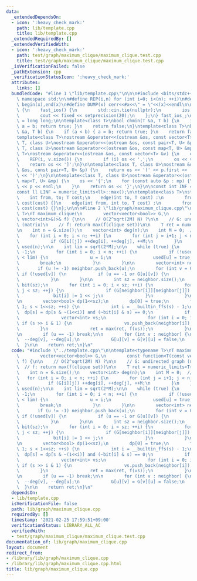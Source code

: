 ```yaml
---
data:
  _extendedDependsOn:
  - icon: ':heavy_check_mark:'
    path: lib/template.cpp
    title: lib/template.cpp
  _extendedRequiredBy: []
  _extendedVerifiedWith:
  - icon: ':heavy_check_mark:'
    path: test/graph/maximum_clique/maximum_clique.test.cpp
    title: test/graph/maximum_clique/maximum_clique.test.cpp
  _isVerificationFailed: false
  _pathExtension: cpp
  _verificationStatusIcon: ':heavy_check_mark:'
  attributes:
    links: []
  bundledCode: "#line 1 \"lib/template.cpp\"\n\n\n#include <bits/stdc++.h>\nusing\
    \ namespace std;\n\n#define REP(i,n) for (int i=0; i<(n); ++i)\n#define ALL(x)\
    \ begin(x),end(x)\n#define DUMP(x) cerr<<#x<<\" = \"<<(x)<<endl\n\nstruct fast_ios\
    \ {\n    fast_ios() {\n        std::cin.tie(nullptr);\n        ios::sync_with_stdio(false);\n\
    \        cout << fixed << setprecision(20);\n    };\n} fast_ios_;\n\nusing ll\
    \ = long long;\n\ntemplate<class T>\nbool chmin(T &a, T b) {\n    if (a > b) {\
    \ a = b; return true; }\n    return false;\n}\ntemplate<class T>\nbool chmax(T\
    \ &a, T b) {\n    if (a < b) { a = b; return true; }\n    return false;\n}\n\n\
    template<class T>\nostream &operator<<(ostream &os, const vector<T> &v);\ntemplate<class\
    \ T, class U>\nostream &operator<<(ostream &os, const pair<T, U> &p);\ntemplate<class\
    \ T, class U>\nostream &operator<<(ostream &os, const map<T, U> &mp);\n\ntemplate<class\
    \ T>\nostream &operator<<(ostream &os, const vector<T> &v) {\n    os << '[';\n\
    \    REP(i, v.size()) {\n        if (i) os << ',';\n        os << v[i];\n    }\n\
    \    return os << ']';\n}\n\ntemplate<class T, class U>\nostream &operator<<(ostream\
    \ &os, const pair<T, U> &p) {\n    return os << '(' << p.first << ' ' << p.second\
    \ << ')';\n}\n\ntemplate<class T, class U>\nostream &operator<<(ostream &os, const\
    \ map<T, U> &mp) {\n    os << '{';\n    for (const auto &p : mp) {\n        os\
    \ << p << endl;\n    }\n    return os << '}';\n}\n\nconst int INF = numeric_limits<int>::max();\n\
    const ll LINF = numeric_limits<ll>::max();\n\ntemplate<class T>\nstruct edge {\n\
    \    int from, to; T cost;\n    edge(int to, T cost) :\n        from(-1), to(to),\
    \ cost(cost) {}\n    edge(int from, int to, T cost) :\n        from(from), to(to),\
    \ cost(cost) {}\n};\n\n\n#line 2 \"lib/graph/maximum_clique.cpp\"\n\ntemplate<typename\
    \ T>\nT maximum_clique(\n        vector<vector<bool>> G,\n        const function<T(const\
    \ vector<int>&)>& f) {\n\n    // O(2^sqrt(2M) N) ?\n\n    // G: undirected graph\
    \ (matrix)\n    // f: return max(f(clique set))\n\n    T ret = numeric_limits<T>::min();\n\
    \n    int n = G.size();\n    vector<int> deg(n);\n    int M = 0;  // |edge|\n\
    \    for (int i = 0; i < n; ++i) {\n        for (int j = i+1; j < n; ++j) {\n\
    \            if (G[i][j]) ++deg[i], ++deg[j], ++M;\n        }\n    }\n    vector<bool>\
    \ used(n);\n\n    int lim = sqrt(2*M);\n\n    while (true) {\n        int u =\
    \ -1;\n        for (int i = 0; i < n; ++i) {\n            if (!used[i] and deg[i]\
    \ < lim) {\n                u = i;\n                used[u] = true;\n        \
    \        break;\n            }\n        }\n\n        vector<int> neighbor;\n \
    \       if (u != -1) neighbor.push_back(u);\n        for (int v = 0; v < n; ++v)\
    \ if (!used[v]) {\n            if (u == -1 or G[u][v]) {\n                neighbor.push_back(v);\n\
    \            }\n        }\n\n        int sz = neighbor.size();\n        vector<int>\
    \ bit(sz);\n        for (int i = 0; i < sz; ++i) {\n            for (int j = 0;\
    \ j < sz; ++j) {\n                if (G[neighbor[i]][neighbor[j]]) {\n       \
    \             bit[i] |= 1 << j;\n                }\n            }\n        }\n\
    \n        vector<bool> dp(1<<sz);\n        dp[0] = true;\n        for (int s =\
    \ 1; s < 1<<sz; ++s) {\n            int i = __builtin_ffs(s) - 1;\n          \
    \  dp[s] = dp[s & ~(1<<i)] and (~bit[i] & s) == 0;\n            if (dp[s]) {\n\
    \                vector<int> vs;\n                for (int i = 0; i < sz; ++i)\
    \ if (s >> i & 1) {\n                    vs.push_back(neighbor[i]);\n        \
    \        }\n                ret = max(ret, f(vs));\n            }\n        }\n\
    \n        if (u == -1) break;\n\n        for (int v : neighbor) {\n          \
    \  --deg[v], --deg[u];\n            G[u][v] = G[v][u] = false;\n        }\n  \
    \  }\n\n    return ret;\n}\n"
  code: "#include \"../template.cpp\"\n\ntemplate<typename T>\nT maximum_clique(\n\
    \        vector<vector<bool>> G,\n        const function<T(const vector<int>&)>&\
    \ f) {\n\n    // O(2^sqrt(2M) N) ?\n\n    // G: undirected graph (matrix)\n  \
    \  // f: return max(f(clique set))\n\n    T ret = numeric_limits<T>::min();\n\n\
    \    int n = G.size();\n    vector<int> deg(n);\n    int M = 0;  // |edge|\n \
    \   for (int i = 0; i < n; ++i) {\n        for (int j = i+1; j < n; ++j) {\n \
    \           if (G[i][j]) ++deg[i], ++deg[j], ++M;\n        }\n    }\n    vector<bool>\
    \ used(n);\n\n    int lim = sqrt(2*M);\n\n    while (true) {\n        int u =\
    \ -1;\n        for (int i = 0; i < n; ++i) {\n            if (!used[i] and deg[i]\
    \ < lim) {\n                u = i;\n                used[u] = true;\n        \
    \        break;\n            }\n        }\n\n        vector<int> neighbor;\n \
    \       if (u != -1) neighbor.push_back(u);\n        for (int v = 0; v < n; ++v)\
    \ if (!used[v]) {\n            if (u == -1 or G[u][v]) {\n                neighbor.push_back(v);\n\
    \            }\n        }\n\n        int sz = neighbor.size();\n        vector<int>\
    \ bit(sz);\n        for (int i = 0; i < sz; ++i) {\n            for (int j = 0;\
    \ j < sz; ++j) {\n                if (G[neighbor[i]][neighbor[j]]) {\n       \
    \             bit[i] |= 1 << j;\n                }\n            }\n        }\n\
    \n        vector<bool> dp(1<<sz);\n        dp[0] = true;\n        for (int s =\
    \ 1; s < 1<<sz; ++s) {\n            int i = __builtin_ffs(s) - 1;\n          \
    \  dp[s] = dp[s & ~(1<<i)] and (~bit[i] & s) == 0;\n            if (dp[s]) {\n\
    \                vector<int> vs;\n                for (int i = 0; i < sz; ++i)\
    \ if (s >> i & 1) {\n                    vs.push_back(neighbor[i]);\n        \
    \        }\n                ret = max(ret, f(vs));\n            }\n        }\n\
    \n        if (u == -1) break;\n\n        for (int v : neighbor) {\n          \
    \  --deg[v], --deg[u];\n            G[u][v] = G[v][u] = false;\n        }\n  \
    \  }\n\n    return ret;\n}\n"
  dependsOn:
  - lib/template.cpp
  isVerificationFile: false
  path: lib/graph/maximum_clique.cpp
  requiredBy: []
  timestamp: '2021-02-25 17:59:51+09:00'
  verificationStatus: LIBRARY_ALL_AC
  verifiedWith:
  - test/graph/maximum_clique/maximum_clique.test.cpp
documentation_of: lib/graph/maximum_clique.cpp
layout: document
redirect_from:
- /library/lib/graph/maximum_clique.cpp
- /library/lib/graph/maximum_clique.cpp.html
title: lib/graph/maximum_clique.cpp
---
```

